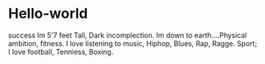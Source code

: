 # Hello-world
success
Im 5'7 feet Tall, Dark incomplection. Im down to earth....Physical ambition, fitness. 
I love listening to music, Hiphop, Blues, Rap, Ragge.
Sport; I love football, Tenniess, Boxing.
